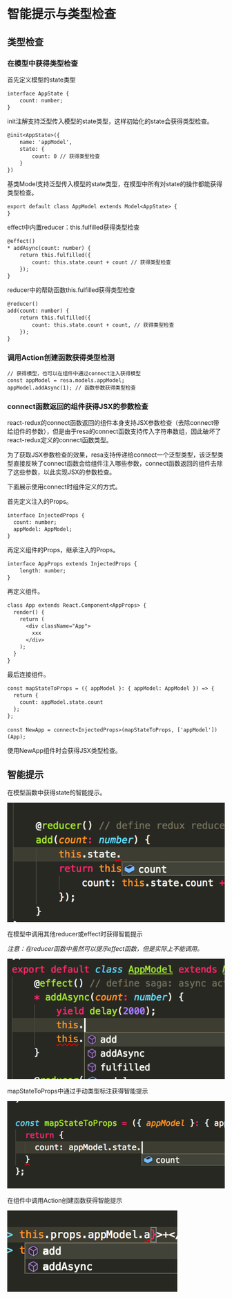 # 智能提示与类型检查

## 类型检查
### 在模型中获得类型检查
首先定义模型的state类型
```
interface AppState {
    count: number;
}
```

init注解支持泛型传入模型的state类型，这样初始化的state会获得类型检查。
```
@init<AppState>({
    name: 'appModel',
    state: {
        count: 0 // 获得类型检查
    }
})
```

基类Model支持泛型传入模型的state类型，在模型中所有对state的操作都能获得类型检查。
```
export default class AppModel extends Model<AppState> {
}
```

effect中内置reducer：this.fulfilled获得类型检查
```
@effect()
* addAsync(count: number) {
    return this.fulfilled({
        count: this.state.count + count // 获得类型检查
    });
}
```

reducer中的帮助函数this.fulfilled获得类型检查
```
@reducer()
add(count: number) {
    return this.fulfilled({
        count: this.state.count + count, // 获得类型检查
    });
}
```

### 调用Action创建函数获得类型检测
```
// 获得模型，也可以在组件中通过connect注入获得模型
const appModel = resa.models.appModel;
appModel.addAsync(1); // 函数参数获得类型检查
```

### connect函数返回的组件获得JSX的参数检查
react-redux的connect函数返回的组件本身支持JSX参数检查（去除connect带给组件的参数），但是由于resa的connect函数支持传入字符串数组，因此破坏了react-redux定义的connect函数类型。

为了获取JSX参数检查的效果，resa支持传递给connect一个泛型类型，该泛型类型直接反映了connect函数会给组件注入哪些参数，connect函数返回的组件去除了这些参数，以此实现JSX的参数检查。

下面展示使用connect时组件定义的方式。

首先定义注入的Props。
```
interface InjectedProps {
  count: number;
  appModel: AppModel;
}
```

再定义组件的Props，继承注入的Props。
```
interface AppProps extends InjectedProps {
    length: number;
}
```

再定义组件。
```
class App extends React.Component<AppProps> {
  render() {
    return (
      <div className="App">
        xxx
      </div>
    );
  }
}
```

最后连接组件。
```
const mapStateToProps = ({ appModel }: { appModel: AppModel }) => {
  return {
    count: appModel.state.count
  };
};

const NewApp = connect<InjectedProps>(mapStateToProps, ['appModel'])(App);
```

使用NewApp组件时会获得JSX类型检查。

## 智能提示
在模型函数中获得state的智能提示。

![](../image/state.png)

在模型中调用其他reducer或effect时获得智能提示

*注意：在reducer函数中虽然可以提示effect函数，但是实际上不能调用。*

![](../image/modelhelp.png)

mapStateToProps中通过手动类型标注获得智能提示

![](../image/mapstate.png)

在组件中调用Action创建函数获得智能提示

![](../image/apphelp.png)


